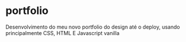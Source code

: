 # portfolio
Desenvolvimento do meu novo portfolio do design até o deploy, usando principalmente CSS, HTML E Javascript vanilla 
